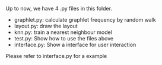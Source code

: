 Up to now, we have 4 .py files in this folder.
* graphlet.py: calculate graphlet frequency by random walk
* layout.py: draw the layout
* knn.py: train a nearest neighbour model
* test.py: Show how to use the files above
* interface.py: Show a interface for user interaction

Please refer to interface.py for a example
